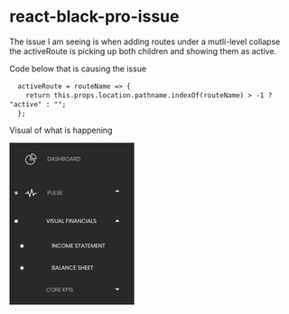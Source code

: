 # react-black-pro-issue

The issue I am seeing is when adding routes under a mutli-level collapse the activeRoute is picking up both children and showing them as active. 

Code below that is causing the issue

```
  activeRoute = routeName => {
    return this.props.location.pathname.indexOf(routeName) > -1 ? "active" : "";
  };
```

Visual of what is happening

![ActiveRoute Issue](https://github.com/khoreftis564/react-black-pro-issue/blob/master/Screen%20Shot%202020-05-08%20at%202.06.18%20PM.png?raw=true)
